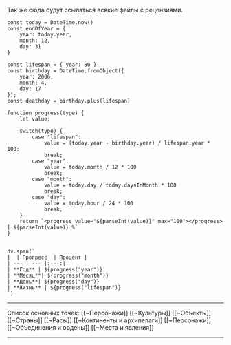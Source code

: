 Так же сюда будут ссылаться всякие файлы с рецензиями.

```dataviewjs
const today = DateTime.now()
const endOfYear = {
    year: today.year,
    month: 12,
    day: 31
}

const lifespan = { year: 80 } 
const birthday = DateTime.fromObject({
    year: 2006,
    month: 4,
    day: 17
});
const deathday = birthday.plus(lifespan)

function progress(type) {
    let value;
    
    switch(type) {
        case "lifespan": 
            value = (today.year - birthday.year) / lifespan.year * 100;
            break;
        case "year":
            value = today.month / 12 * 100
            break;
        case "month":
            value = today.day / today.daysInMonth * 100
            break;
        case "day":
            value = today.hour / 24 * 100
            break;
    }
    return `<progress value="${parseInt(value)}" max="100"></progress> | ${parseInt(value)} %`
}


dv.span(`
|  | Прогресс  | Процент |
| --- | --- |:---:|
| **Год** | ${progress("year")}
| **Месяц**| ${progress("month")}
| **День**| ${progress("day")}
| **Жизнь** | ${progress("lifespan")}
`)
```
---

Список основных точек:
[[~Персонажи]]
[[~Культуры]]
[[~Объекты]]
[[~Страны]]
[[~Расы]]
[[~Континенты и архипелаги]]
[[~Персонажи]]
[[~Объединения и ордены]]
[[~Места и явления]]

---
